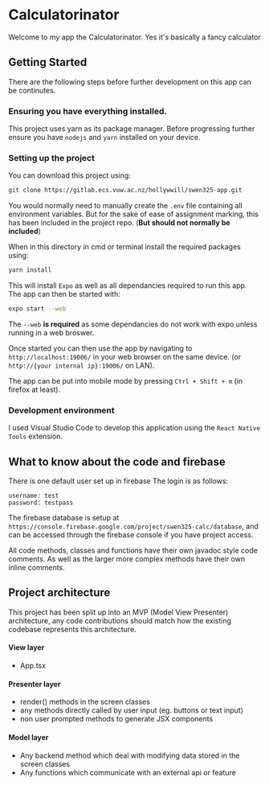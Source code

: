 # Calculatorinator
Welcome to my app the Calculatorinator. Yes it's basically a fancy calculator

## Getting Started
There are the following steps before further development on this app can be continutes.

### Ensuring you have everything installed.
This project uses yarn as its package manager. Before progressing further ensure you have `nodejs` and `yarn` installed on your device.

### Setting up the project
You can download this project using:

```bash
git clone https://gitlab.ecs.vuw.ac.nz/hollywwill/swen325-app.git
```

You would normally need to manually create the `.env` file containing all environment variables. But for the sake of ease of assignment marking, this has been included in the project repo. (**But should not normally be included**)

When in this directory in cmd or terminal install the required packages using:

```bash
yarn install
```

This will install `Expo` as well as all dependancies required to run this app. The app can then be started with:

```bash
expo start --web
```

The `--web` **is required** as some dependancies do not work with expo unless running in a web broswer.

Once started you can then use the app by navigating to `http://localhost:19006/` in your web browser on the same device. (or `http://{your internal ip}:19006/` on LAN).

The app can be put into mobile mode by pressing `Ctrl + Shift + m` (in firefox at least).

### Development environment
I used Visual Studio Code to develop this application using the `React Native Tools` extension.

## What to know about the code and firebase
There is one default user set up in firebase The login is as follows:
```
username: test
password: testpass
```

The firebase database is setup at `https://console.firebase.google.com/project/swen325-calc/database`, and can be accessed through the firebase console if you have project access.

All code methods, classes and functions have their own javadoc style code comments. As well as the larger more complex methods have their own inline comments.

## Project architecture
This project has been split up into an MVP (Model View Presenter) architecture, any code contributions should match how the existing codebase represents this architecture.

#### View layer 
- App.tsx

#### Presenter layer 
- render() methods in the screen classes
- any methods directly called by user input (eg. buttons or text input)
- non user prompted methods to generate JSX components

#### Model layer
- Any backend method which deal with modifying data stored in the screen classes
- Any functions which communicate with an external api or feature
